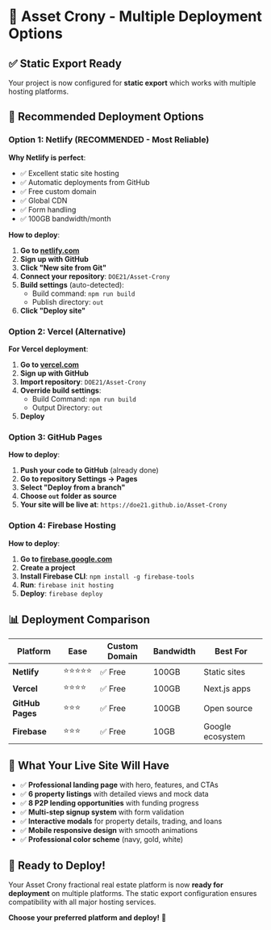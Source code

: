 # 🚀 Asset Crony - Multiple Deployment Options

## ✅ **Static Export Ready**

Your project is now configured for **static export** which works with multiple hosting platforms.

## 🎯 **Recommended Deployment Options**

### **Option 1: Netlify (RECOMMENDED - Most Reliable)**

**Why Netlify is perfect**:
- ✅ Excellent static site hosting
- ✅ Automatic deployments from GitHub
- ✅ Free custom domain
- ✅ Global CDN
- ✅ Form handling
- ✅ 100GB bandwidth/month

**How to deploy**:
1. **Go to [netlify.com](https://netlify.com)**
2. **Sign up with GitHub**
3. **Click "New site from Git"**
4. **Connect your repository**: `DOE21/Asset-Crony`
5. **Build settings** (auto-detected):
   - Build command: `npm run build`
   - Publish directory: `out`
6. **Click "Deploy site"**

### **Option 2: Vercel (Alternative)**

**For Vercel deployment**:
1. **Go to [vercel.com](https://vercel.com)**
2. **Sign up with GitHub**
3. **Import repository**: `DOE21/Asset-Crony`
4. **Override build settings**:
   - Build Command: `npm run build`
   - Output Directory: `out`
5. **Deploy**

### **Option 3: GitHub Pages**

**How to deploy**:
1. **Push your code to GitHub** (already done)
2. **Go to repository Settings → Pages**
3. **Select "Deploy from a branch"**
4. **Choose `out` folder as source**
5. **Your site will be live at**: `https://doe21.github.io/Asset-Crony`

### **Option 4: Firebase Hosting**

**How to deploy**:
1. **Go to [firebase.google.com](https://firebase.google.com)**
2. **Create a project**
3. **Install Firebase CLI**: `npm install -g firebase-tools`
4. **Run**: `firebase init hosting`
5. **Deploy**: `firebase deploy`

## 📊 **Deployment Comparison**

| Platform | Ease | Custom Domain | Bandwidth | Best For |
|----------|------|---------------|-----------|----------|
| **Netlify** | ⭐⭐⭐⭐⭐ | ✅ Free | 100GB | Static sites |
| **Vercel** | ⭐⭐⭐⭐ | ✅ Free | 100GB | Next.js apps |
| **GitHub Pages** | ⭐⭐⭐ | ✅ Free | 100GB | Open source |
| **Firebase** | ⭐⭐⭐ | ✅ Free | 10GB | Google ecosystem |

## 🌟 **What Your Live Site Will Have**

- ✅ **Professional landing page** with hero, features, and CTAs
- ✅ **6 property listings** with detailed views and mock data
- ✅ **8 P2P lending opportunities** with funding progress
- ✅ **Multi-step signup system** with form validation
- ✅ **Interactive modals** for property details, trading, and loans
- ✅ **Mobile responsive design** with smooth animations
- ✅ **Professional color scheme** (navy, gold, white)

## 🎉 **Ready to Deploy!**

Your Asset Crony fractional real estate platform is now **ready for deployment** on multiple platforms. The static export configuration ensures compatibility with all major hosting services.

**Choose your preferred platform and deploy!** 🚀
